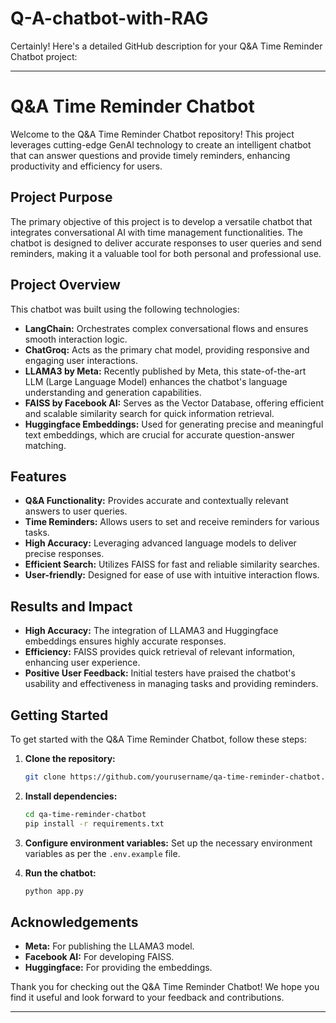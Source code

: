# Q-A-chatbot-with-RAG

Certainly! Here's a detailed GitHub description for your Q&A Time Reminder Chatbot project:

---

# Q&A Time Reminder Chatbot

Welcome to the Q&A Time Reminder Chatbot repository! This project leverages cutting-edge GenAI technology to create an intelligent chatbot that can answer questions and provide timely reminders, enhancing productivity and efficiency for users.

## Project Purpose
The primary objective of this project is to develop a versatile chatbot that integrates conversational AI with time management functionalities. The chatbot is designed to deliver accurate responses to user queries and send reminders, making it a valuable tool for both personal and professional use.

## Project Overview
This chatbot was built using the following technologies:

- **LangChain:** Orchestrates complex conversational flows and ensures smooth interaction logic.
- **ChatGroq:** Acts as the primary chat model, providing responsive and engaging user interactions.
- **LLAMA3 by Meta:** Recently published by Meta, this state-of-the-art LLM (Large Language Model) enhances the chatbot's language understanding and generation capabilities.
- **FAISS by Facebook AI:** Serves as the Vector Database, offering efficient and scalable similarity search for quick information retrieval.
- **Huggingface Embeddings:** Used for generating precise and meaningful text embeddings, which are crucial for accurate question-answer matching.

## Features
- **Q&A Functionality:** Provides accurate and contextually relevant answers to user queries.
- **Time Reminders:** Allows users to set and receive reminders for various tasks.
- **High Accuracy:** Leveraging advanced language models to deliver precise responses.
- **Efficient Search:** Utilizes FAISS for fast and reliable similarity searches.
- **User-friendly:** Designed for ease of use with intuitive interaction flows.

## Results and Impact
- **High Accuracy:** The integration of LLAMA3 and Huggingface embeddings ensures highly accurate responses.
- **Efficiency:** FAISS provides quick retrieval of relevant information, enhancing user experience.
- **Positive User Feedback:** Initial testers have praised the chatbot's usability and effectiveness in managing tasks and providing reminders.

## Getting Started
To get started with the Q&A Time Reminder Chatbot, follow these steps:

1. **Clone the repository:**
   ```bash
   git clone https://github.com/yourusername/qa-time-reminder-chatbot.git
   ```

2. **Install dependencies:**
   ```bash
   cd qa-time-reminder-chatbot
   pip install -r requirements.txt
   ```

3. **Configure environment variables:** Set up the necessary environment variables as per the `.env.example` file.

4. **Run the chatbot:**
   ```bash
   python app.py
   ```



## Acknowledgements
- **Meta:** For publishing the LLAMA3 model.
- **Facebook AI:** For developing FAISS.
- **Huggingface:** For providing the embeddings.

Thank you for checking out the Q&A Time Reminder Chatbot! We hope you find it useful and look forward to your feedback and contributions.

---
